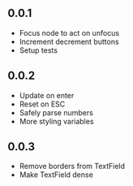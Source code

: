 ## 0.0.1

* Focus node to act on unfocus
* Increment decrement buttons
* Setup tests

## 0.0.2

* Update on enter
* Reset on ESC
* Safely parse numbers
* More styling variables

## 0.0.3

* Remove borders from TextField
* Make TextField dense
